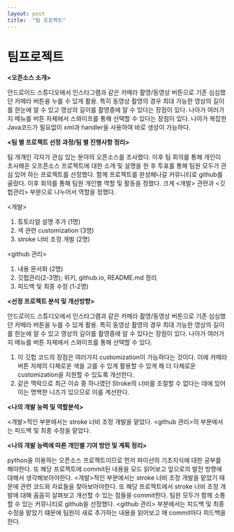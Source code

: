 ```yaml
---
layout: post
title:  "팀 프로젝트"
---
```


# 팀프로젝트

**<오픈소스 소개>**

안드로이드 스튜디오에서 인스타그램과 같은 카메라 촬영/동영상 버튼으로 기존 심심했던 카메라 버튼을 누를 수 있게 활용. 
특히 동영상 촬영의 경우 최대 가능한 영상의 길이를 한눈에 알 수 있고 영상의 길이를 촬영중에 알 수 있다는 장점이 있다. 
나아가 여러가지 메뉴를 버튼 자체에서 스와이프를 통해 선택할 수 있다는 장점이 있다. 
나아가 복잡한 Java코드가 필요없이 xml과 handler을 사용하여 바로 생성이 가능하다.

**<팀 별 프로젝트 선정 과정/팀 별 진행사항 정리>**

팀 개개인 각자가 관심 있는 분야의 오픈소스를 조사했다. 
이후 팀 회의를 통해 개인이 조사해온 오프픈소스 프로젝트에 대한 소개 및 설명을 한 후 투표를 통해 팀원 모두가 관심 있어 하는 프로젝트를 선정했다. 
함께 프로젝트를 완성해나갈 커뮤니티로 github를 골랐다.
이후 회의를 통해 팀원 개인별 역할 및 활동을 정했다. 크게 <개발> 관련과 <깃헙관리> 부분으로 나누어서 역할을 정했다. 

<개발> 
1. 튜토리얼 설명 추가 (1명)
2. 색 관련 customization (3명)
3. stroke 너비 조정 개발 (2명)

<github 관리>
1. 내용 문서화 (2명)
2. 깃헙관리(2-3명); 위키, github.io, README.md 정리
3. 피드백 및 최종 수정 (1-2명)


**<선정 프로젝트 분석 및 개선방향>**

안드로이드 스튜디오에서 인스타그램과 같은 카메라 촬영/동영상 버튼으로 기존 심심했던 카메라 버튼을 누를 수 있게 활용. 
특히 동영상 촬영의 경우 최대 가능한 영상의 길이를 한눈에 알 수 있고 영상의 길이를 촬영중에 알 수 있다는 장점이 있다. 
나아가 여러가지 메뉴를 버튼 자체에서 스와이프를 통해 선택할 수 있다. 
1. 이 깃헙 코드의 장점은 여러가지 customization이 가능하다는 것이다. 
이에 카메라 버튼 자체의 다체로운 색을 고를 수 있게 활용할 수 있게 해 더 다체로운 customization을 지원할 수 있도록 개선한다.
2. 같은 맥락으로 최근 이슈 중 하나였던 Stroke의 너비를 조절할 수 없다는 데에 있어 이는 명백한 니즈가 있으므로 이를 계선한다.


**<나의 개발 능력 및 역할분석>**

<개발>적인 부분에서는 stroke 너비 조정 개발을 맡았다.
<github 관리>의 부분에서는 피드백 및 최종 수정을 맡았다.


**<나의 개발 능력에 따른 개인별 기여 방안 및 계획 정리>**

python을 이용하는 오픈소스 프로젝트이므로 먼저 파이선의 기초지식에 대한 공부를 해야한다.
또 해당 프로젝트에 commit된 내용을 모드 읽어보고 앞으로의 발전 방향에대해서 생각해보아야한다. 
<개발>적인 부분에서는 stroke 너비 조정 개발을 맡았기 때문에 관련 코드와 자료들을 찾아보아야한다. 
또 해당 프로젝트에서 stroke 너비 조정 개발에 대해 꼼꼼히 살펴보고 개선할 수 있는 점들을 commit한다.
팀원 모두가 함께 소통할 수 있는 커뮤니티로 github을 선정했다.
<github 관리> 부분에서는 피드백 및 최종 수정을 맡았기 떄문에 팀원이 새로 추가하는 내용을 읽어보고 매 commit마다 피드백을 한다. 
